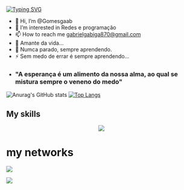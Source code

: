 [![Typing SVG](https://readme-typing-svg.demolab.com?font=Oswald&size=30&pause=1000&center=true&vCenter=true&width=435&lines=Gabriel+Gomes+Da+Silva;Futuro+Técnico+em+redes)](https://git.io/typing-svg)


- 👋 Hi, I’m @Gomesgaab
- 👀 I’m interested in Redes e programação
- 📫 How to reach me gabrielgabiga870@gmail.com
- 🔭 Amante da vida...
- 🌱 Numca parado, sempre aprendendo.
- ⚡ Sem medo de errar é sempre aprendendo...
- ### "A esperança é um alimento da nossa alma, ao qual se mistura sempre o veneno do medo"

![Anurag's GitHub stats](https://github-readme-stats.vercel.app/api?username=Gomesgaab&show_icons=true&theme=tokyonight)
[![Top Langs](https://github-readme-stats.vercel.app/api/top-langs/?username=Gomesgaab&layout=compact&theme=tokyonight)](https://github.com/Gomesgaab/github-readme-stats)


## My skills

<p align="center">
  <a href="https://skillicons.dev">
    <img src="https://skillicons.dev/icons?i=cs,linux,mysql" />
  </a>
</p>

# my networks

<a href="https://www.instagram.com/gaab_gsilva/" target="_blank"><img src="https://img.shields.io/badge/-Instagram-%23E4405F?style=for-the-badge&logo=instagram&logoColor=white" target="_blank"></a>

<a href="https://www.linkedin.com/in/gabriel-gomes-7471aa27a/" target="_blank"><img src="https://img.shields.io/badge/linkedin-%230077B5.svg?style=for-the-badge&logo=linkedin&logoColor=White" target="_blank"></a>
